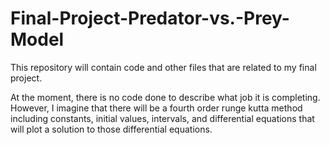 # Final-Project-Predator-vs.-Prey-Model
This repository will contain code and other files that are related to my final project.

At the moment, there is no code done to describe what job it is completing. However, I imagine that there will be a fourth order runge kutta method including constants, initial values, intervals, and differential equations that will plot a solution to those differential equations.
